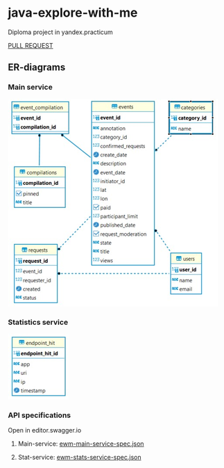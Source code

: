 # java-explore-with-me
Diploma project in yandex.practicum

[PULL REQUEST](https://github.com/Victor-Borisov/java-explore-with-me/pull/2)

## ER-diagrams

### Main service 

![ERD](/main_service_erd.jpg)

### Statistics service

![ERD](/stat_service_erd.jpg)

### API specifications 

Open in editor.swagger.io

1. Main-service: [ewm-main-service-spec.json](/ewm-main-service-spec.json)

2. Stat-service: [ewm-stats-service-spec.json](/ewm-stats-service-spec.json)